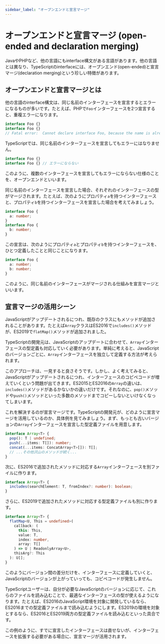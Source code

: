 ```yaml
---
sidebar_label: "オープンエンドと宣言マージ"
---
```


# オープンエンドと宣言マージ (open-ended and declaration merging)

JavaやPHPなど、他の言語にもinterface構文がある言語があります。他の言語とは異なり、TypeScriptのinterfaceには、オープンエンド(open-ended)と宣言マージ(declaration merging)という珍しい特徴があります。

## オープンエンドと宣言マージとは

他の言語のinterface構文は、同じ名前のインターフェースを宣言するとエラーになるものが多いです。たとえば、PHPで`Foo`インターフェースを2つ宣言すると、重複エラーになります。

```php title="PHP"
interface Foo {}
interface Foo {}
// Fatal error:  Cannot declare interface Foo, because the name is already in use in...
```

TypeScriptでは、同じ名前のインターフェースを宣言してもエラーにはなりません。

```ts twoslash
interface Foo {}
interface Foo {} // エラーにならない
```

このように、複数のインターフェースを宣言してもエラーにならない仕様のことを、オープンエンドといいます。

同じ名前のインターフェースを宣言した場合、それぞれのインターフェースの型がマージされます。たとえば、次のようにプロパティ`a`を持つインターフェースと、プロパティ`b`を持つインターフェースを宣言した場合を考えてみましょう。

```ts twoslash
interface Foo {
  a: number;
}
interface Foo {
  b: number;
}
```

この宣言は、次のようにプロパティ`a`とプロパティ`b`を持つインターフェースを、ひとつ定義したことと同じことになります。

```ts twoslash
interface Foo {
  a: number;
  b: number;
}
```

このように、同じ名前のインターフェースがマージされる仕組みを宣言マージといいます。

## 宣言マージの活用シーン

JavaScriptがアップデートされるにつれ、既存のクラスにもメソッドが追加されることがあります。たとえば`Array`クラスはES2016で`includes()`メソッドが、ES2019で`flatMap()`メソッドが追加されました。

TypeScriptの開発元は、JavaScriptのアップデートに合わせて、`Array`インターフェースの型定義も対応していく必要があります。単純に考えると、JavaScriptのバージョンごとに、`Array`インターフェースを独立して定義する方法が考えられます。

このアプローチは、一見すると良さそうです。しかし、よく考えてみると、JavaScriptがアップデートされるにつれ、インターフェースのコピペコードが増えていくという問題が出てきます。ES2015とES2016の`Array`の違いは、`includes()`メソッドがあるかないかの違いだけです。それなのに、`pop()`メソッドや`push()`メソッドといった多数のメソッドまでコピーしないといけなくなってしまいます。

これを解決するのが宣言マージです。TypeScriptの開発元が、どのように宣言マージを活用しているのか、具体例を見てみましょう。まず、もっとも古いバージョンの`Array`インターフェースを宣言した型定義ファイルを用意します。

```ts twoslash title="最も古いバージョンのArrayインターフェース"
interface Array<T> {
  pop(): T | undefined;
  push(...items: T[]): number;
  concat(...items: ConcatArray<T>[]): T[];
  // ...その他沢山のメソッドが続く...
}
```

次に、ES2016で追加されたメソッドに対応する`Array`インターフェースを別ファイルに作ります。

```ts title="ES2016.array.d.ts" twoslash
interface Array<T> {
  includes(searchElement: T, fromIndex?: number): boolean;
}
```

さらに、ES2019で追加されたメソッドに対応する型定義ファイルも別に作ります。

```ts title="ES2019.array.d.ts" twoslash
interface Array<T> {
  flatMap<U, This = undefined>(
    callback: (
      this: This,
      value: T,
      index: number,
      array: T[]
    ) => U | ReadonlyArray<U>,
    thisArg?: This
  ): U[];
}
```

このようにバージョン間の差分だけを、インターフェースに定義していくと、JavaScriptのバージョンが上がっていっても、コピペコードが発生しません。

TypeScriptユーザーは、自分が必要なJavaScriptのバージョンに応じて、これらのファイルを読み込むことで、最適なインターフェースの型が使えるようになります。たとえば、ES2016のJavaScript環境を対象に開発しているなら、ES2016までの型定義ファイルまで読み込むようにします。ES2019の環境を対象とするなら、ES2016とES2019両方の型定義ファイルを読み込むといった具合です。

この例のように、すでに宣言したインターフェースは直せないが、インターフェースを拡張する必要がある場合に、宣言マージが活用されます。
